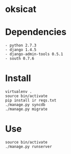 oksicat
=======

Dependencies
============

    - python 2.7.3
    - django 1.4.5
    - django-admin-tools 0.5.1
    - south 0.7.6

Install
=======

	virtualenv .
	source bin/activate
	pip install ir reqs.txt
	./manage.py syncdb
	./manage.py migrate

Use
===
	source bin/activate
	./manage.py runserver